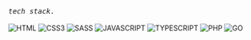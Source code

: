 <p align="left">
    <samp>
      <em>tech stack.</em>
      <br>
   </samp><br>
   <img src="https://img.shields.io/badge/HTML5-E34F26?style=for-the-badge&logo=html5&logoColor=white" alt="HTML">
   <img src="https://img.shields.io/badge/CSS3-1572B6?style=for-the-badge&logo=css3&logoColor=white" alt="CSS3">
   <img src="https://img.shields.io/badge/SASS-hotpink.svg?style=for-the-badge&logo=SASS&logoColor=white" alt="SASS">
   <img src="https://img.shields.io/badge/javascript-%23323330.svg?style=for-the-badge&logo=javascript&logoColor=%23F7DF1E" alt="JAVASCRIPT">
   <img src="https://img.shields.io/badge/typescript-%23007ACC.svg?style=for-the-badge&logo=typescript&logoColor=white" alt="TYPESCRIPT">
   <img src="https://img.shields.io/badge/php-%23777BB4.svg?style=for-the-badge&logo=php&logoColor=white" alt="PHP">
   <img src="https://img.shields.io/badge/go-%2300ADD8.svg?style=for-the-badge&logo=go&logoColor=white" alt="GO">
</p>

